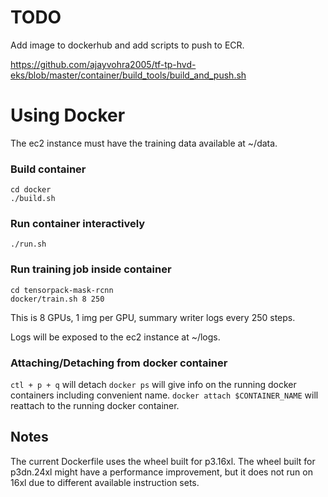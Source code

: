 # TODO

Add image to dockerhub and add scripts to push to ECR.

https://github.com/ajayvohra2005/tf-tp-hvd-eks/blob/master/container/build_tools/build_and_push.sh

# Using Docker

The ec2 instance must have the training data available at ~/data.

### Build container
```
cd docker
./build.sh
```

### Run container interactively
```
./run.sh
```


### Run training job inside container

```
cd tensorpack-mask-rcnn
docker/train.sh 8 250
```


This is 8 GPUs, 1 img per GPU, summary writer logs every 250 steps. 

Logs will be exposed to the ec2 instance at ~/logs.

### Attaching/Detaching from docker container
`ctl + p + q` will detach
`docker ps` will give info on the running docker containers including convenient name.
`docker attach $CONTAINER_NAME` will reattach to the running docker container.

## Notes

The current Dockerfile uses the wheel built for p3.16xl. The wheel built for p3dn.24xl might have a performance improvement, but it does not run on 16xl due to different available instruction sets.